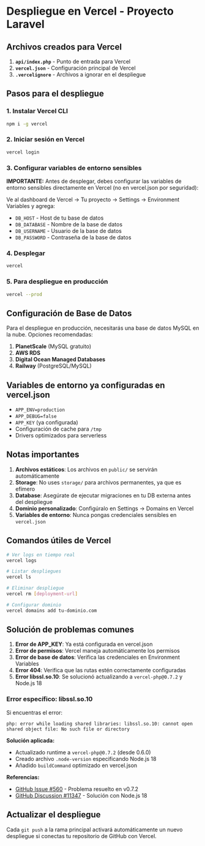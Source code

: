 # Despliegue en Vercel - Proyecto Laravel

## Archivos creados para Vercel

1. **`api/index.php`** - Punto de entrada para Vercel
2. **`vercel.json`** - Configuración principal de Vercel
3. **`.vercelignore`** - Archivos a ignorar en el despliegue

## Pasos para el despliegue

### 1. Instalar Vercel CLI
```bash
npm i -g vercel
```

### 2. Iniciar sesión en Vercel
```bash
vercel login
```

### 3. Configurar variables de entorno sensibles
**IMPORTANTE:** Antes de desplegar, debes configurar las variables de entorno sensibles directamente en Vercel (no en vercel.json por seguridad):

Ve al dashboard de Vercel → Tu proyecto → Settings → Environment Variables y agrega:

- `DB_HOST` - Host de tu base de datos
- `DB_DATABASE` - Nombre de la base de datos
- `DB_USERNAME` - Usuario de la base de datos
- `DB_PASSWORD` - Contraseña de la base de datos

### 4. Desplegar
```bash
vercel
```

### 5. Para despliegue en producción
```bash
vercel --prod
```

## Configuración de Base de Datos

Para el despliegue en producción, necesitarás una base de datos MySQL en la nube. Opciones recomendadas:

1. **PlanetScale** (MySQL gratuito)
2. **AWS RDS** 
3. **Digital Ocean Managed Databases**
4. **Railway** (PostgreSQL/MySQL)

## Variables de entorno ya configuradas en vercel.json

- `APP_ENV=production`
- `APP_DEBUG=false`
- `APP_KEY` (ya configurada)
- Configuración de cache para `/tmp`
- Drivers optimizados para serverless

## Notas importantes

1. **Archivos estáticos**: Los archivos en `public/` se servirán automáticamente
2. **Storage**: No uses `storage/` para archivos permanentes, ya que es efímero
3. **Database**: Asegúrate de ejecutar migraciones en tu DB externa antes del despliegue
4. **Dominio personalizado**: Configúralo en Settings → Domains en Vercel
5. **Variables de entorno**: Nunca pongas credenciales sensibles en `vercel.json`

## Comandos útiles de Vercel

```bash
# Ver logs en tiempo real
vercel logs

# Listar despliegues
vercel ls

# Eliminar despliegue
vercel rm [deployment-url]

# Configurar dominio
vercel domains add tu-dominio.com
```

## Solución de problemas comunes

1. **Error de APP_KEY**: Ya está configurada en vercel.json
2. **Error de permisos**: Vercel maneja automáticamente los permisos
3. **Error de base de datos**: Verifica las credenciales en Environment Variables
4. **Error 404**: Verifica que las rutas estén correctamente configuradas
5. **Error libssl.so.10**: Se solucionó actualizando a `vercel-php@0.7.2` y Node.js 18

### Error específico: libssl.so.10
Si encuentras el error:
```
php: error while loading shared libraries: libssl.so.10: cannot open shared object file: No such file or directory
```

**Solución aplicada:**
- Actualizado runtime a `vercel-php@0.7.2` (desde 0.6.0)
- Creado archivo `.node-version` especificando Node.js 18
- Añadido `buildCommand` optimizado en vercel.json

**Referencias:**
- [GitHub Issue #560](https://github.com/vercel-community/php/issues/560) - Problema resuelto en v0.7.2
- [GitHub Discussion #11347](https://github.com/vercel/vercel/discussions/11347) - Solución con Node.js 18

## Actualizar el despliegue

Cada `git push` a la rama principal activará automáticamente un nuevo despliegue si conectas tu repositorio de GitHub con Vercel. 
